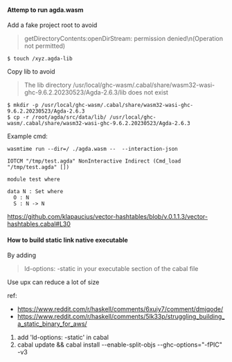#### Attemp to run agda.wasm

Add a fake project root to avoid 

> getDirectoryContents:openDirStream: permission denied\n(Operation not permitted)

```
$ touch /xyz.agda-lib
```

Copy lib to avoid

> The lib directory /usr/local/ghc-wasm/.cabal/share/wasm32-wasi-ghc-9.6.2.20230523/Agda-2.6.3/lib does not exist

```
$ mkdir -p /usr/local/ghc-wasm/.cabal/share/wasm32-wasi-ghc-9.6.2.20230523/Agda-2.6.3
$ cp -r /root/agda/src/data/lib/ /usr/local/ghc-wasm/.cabal/share/wasm32-wasi-ghc-9.6.2.20230523/Agda-2.6.3
```

Example cmd:

```
wasmtime run --dir=/ ./agda.wasm --  --interaction-json

IOTCM "/tmp/test.agda" NonInteractive Indirect (Cmd_load "/tmp/test.agda" [])
```

```
module test where

data N : Set where
  O : N
  S : N -> N
```

https://github.com/klapaucius/vector-hashtables/blob/v.0.1.1.3/vector-hashtables.cabal#L30


#### How to build static link native executable

By adding

> ld-options: -static in your executable section of the cabal file 

Use upx can reduce a lot of size

ref: 
- https://www.reddit.com/r/haskell/comments/6xuiy7/comment/dmjqode/
- https://www.reddit.com/r/haskell/comments/5lk33p/struggling_building_a_static_binary_for_aws/

1. add 'ld-options: -static' in cabal
2. cabal update && cabal install --enable-split-objs --ghc-options="-fPIC" -v3
